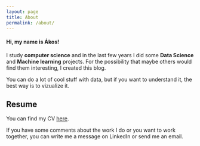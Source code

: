 ```yaml
---
layout: page
title: About
permalink: /about/
---
```


#### Hi, my name is **Ákos**!

I study **computer science** and in the last few years I did some **Data Science** and **Machine learning** projects. For the possibility that maybe others would find them interesting, I created this blog.

You can do a lot of cool stuff with data, but if you want to understand it, the best way is to vizualize it. 

## Resume

You can find my CV [here](https://drive.google.com/file/d/127NwepIJXHroid5-w3DR-3HtWfee4OlV/view). 

If you have some comments about the work I do or you want to work together, you can write me a message on LinkedIn or send me an email.

